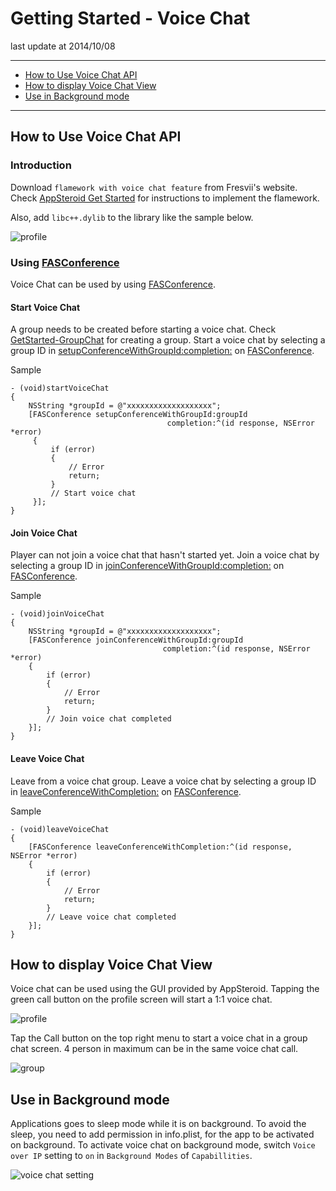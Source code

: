 # Getting Started - Voice Chat

last update at 2014/10/08

---

- [How to Use Voice Chat API](#HowToUseAPI)
- [How to display Voice Chat View](#HowToDisplayView)
- [Use in Background mode](#BackgroundMode)

---

## <a name="HowToUseAPI"> How to Use Voice Chat API </a>

### Introduction
Download `flamework with voice chat feature` from Fresvii's website.
Check [AppSteroid Get Started](../AppSteroidGetStarted.md) for instructions to implement the flamework.

Also, add `libc++.dylib` to the library like the sample below.

![profile](Images/voicechat_01.png "Profile")

### Using [FASConference](../Specs/Spec-VoiceChat.md)

Voice Chat can be used by using [FASConference](../Specs/Spec-VoiceChat.md).

#### Start Voice Chat

A group needs to be created before starting a voice chat.
Check [GetStarted-GroupChat](GetStarted-GroupChat.md#HowToCreateGroup) for creating a group.
Start a voice chat by selecting a group ID in [setupConferenceWithGroupId:completion:](../Specs/Spec-VoiceChat.md#FASConference.setupConferenceWithGroupIdcompletion) on [FASConference](../Specs/Spec-VoiceChat.md).

Sample

```
- (void)startVoiceChat
{
    NSString *groupId = @"xxxxxxxxxxxxxxxxxxx";
    [FASConference setupConferenceWithGroupId:groupId
                                   completion:^(id response, NSError *error)
     {
         if (error)
         {
             // Error
             return;
         }
         // Start voice chat
     }];
}
```

#### Join Voice Chat

Player can not join a voice chat that hasn't started yet.
Join a voice chat by selecting a group ID in [joinConferenceWithGroupId:completion:](../Specs/Spec-VoiceChat.md#FASConference.joinConferenceWithGroupIdcompletion) on [FASConference](../Specs/Spec-VoiceChat.md).

Sample

```
- (void)joinVoiceChat
{
    NSString *groupId = @"xxxxxxxxxxxxxxxxxxx";
    [FASConference joinConferenceWithGroupId:groupId
                                  completion:^(id response, NSError *error)
    {
        if (error)
        {
            // Error
            return;
        }
        // Join voice chat completed
    }];
}
```

#### Leave Voice Chat

Leave from a voice chat group.
Leave a voice chat by selecting a group ID in [leaveConferenceWithCompletion:](../Specs/Spec-VoiceChat.md#FASConference.leaveConferenceWithCompletion) on  [FASConference](../Specs/Spec-VoiceChat.md).

Sample

```
- (void)leaveVoiceChat
{
    [FASConference leaveConferenceWithCompletion:^(id response, NSError *error)
    {
        if (error)
        {
            // Error
            return;
        }
        // Leave voice chat completed
    }];
}
```

## <a name="HowToDisplayView"> How to display Voice Chat View </a>

Voice chat can be used using the GUI provided by AppSteroid.
Tapping the green call button on the profile screen will start a 1:1 voice chat.

![profile](Images/voicechat_02.png "Profile")

Tap the Call button on the top right menu to start a voice chat in a group chat screen.  4 person in maximum can be in the same voice chat call.

![group](Images/voicechat_03.png "Group")

## <a name="BackgroundMode"> Use in Background mode </a>
Applications goes to sleep mode while it is on background. To avoid the sleep, you need to add permission in info.plist, for the app to be activated on background. To activate voice chat on background mode, switch `Voice over IP` setting to `on` in `Background Modes` of `Capabillities`.

![voice chat setting](Images/voicechat_04.png "VoiceChat Setting")